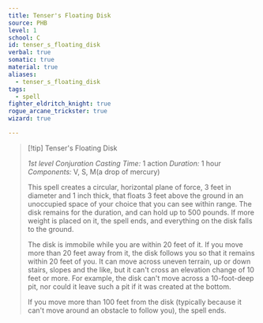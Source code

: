 ```yaml
---
title: Tenser's Floating Disk
source: PHB
level: 1
school: C
id: tenser_s_floating_disk
verbal: true
somatic: true
material: true
aliases:
  - tenser_s_floating_disk
tags:
  - spell
fighter_eldritch_knight: true
rogue_arcane_trickster: true
wizard: true

---
```

>[!tip] Tenser's Floating Disk
>
> *1st level Conjuration*
> *Casting Time:* 1 action
> *Duration:* 1 hour
> *Components:* V, S, M(a drop of mercury)
>
>This spell creates a circular, horizontal plane of force, 3 feet in diameter and 1 inch thick, that floats 3 feet above the ground in an unoccupied space of your choice that you can see within range. The disk remains for the duration, and can hold up to 500 pounds. If more weight is placed on it, the spell ends, and everything on the disk falls to the ground.
>
>The disk is immobile while you are within 20 feet of it. If you move more than 20 feet away from it, the disk follows you so that it remains within 20 feet of you. It can move across uneven terrain, up or down stairs, slopes and the like, but it can't cross an elevation change of 10 feet or more. For example, the disk can't move across a 10-foot-deep pit, nor could it leave such a pit if it was created at the bottom.
>
>If you move more than 100 feet from the disk (typically because it can't move around an obstacle to follow you), the spell ends.
>

